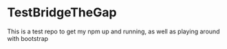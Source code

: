 # TestBridgeTheGap
This is a test repo to get my npm up and running, as well as playing around with bootstrap
